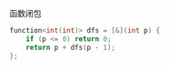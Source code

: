 

函数闭包

```c++ []
function<int(int)> dfs = [&](int p) {
    if (p <= 0) return 0;
    return p + dfs(p - 1);
};
```

